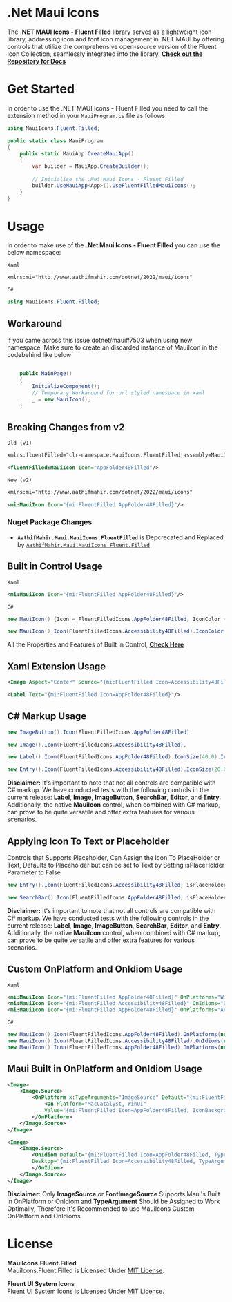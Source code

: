 # .Net Maui Icons

The **.NET MAUI Icons - Fluent Filled** library serves as a lightweight icon library, addressing icon and font icon management in .NET MAUI by offering controls that utilize the comprehensive open-source version of the Fluent Icon Collection, seamlessly integrated into the library.
**[Check out the Repository for Docs](https://github.com/AathifMahir/MauiIcons)**

# Get Started
In order to use the .NET MAUI Icons - Fluent Filled you need to call the extension method in your `MauiProgram.cs` file as follows:

```csharp
using MauiIcons.Fluent.Filled;

public static class MauiProgram
{
	public static MauiApp CreateMauiApp()
	{
		var builder = MauiApp.CreateBuilder();
		
		// Initialise the .Net Maui Icons - Fluent Filled
		builder.UseMauiApp<App>().UseFluentFilledMauiIcons();
	}
}
```

# Usage


In order to make use of the **.Net Maui Icons - Fluent Filled** you can use the below namespace:

`Xaml`

```xml
xmlns:mi="http://www.aathifmahir.com/dotnet/2022/maui/icons"
```

`C#`
```csharp
using MauiIcons.Fluent.Filled;
```

## Workaround

if you came across this issue dotnet/maui#7503 when using new namespace, Make sure to create an discarded instance of MauiIcon in the codebehind like below

```csharp

    public MainPage()
    {
        InitializeComponent();
        // Temporary Workaround for url styled namespace in xaml
        _ = new MauiIcon();
    }

```

## Breaking Changes from v2

`Old (v1)`

```xml
xmlns:fluentFilled="clr-namespace:MauiIcons.FluentFilled;assembly=MauiIcons.FluentFilled"

<fluentFilled:MauiIcon Icon="AppFolder48Filled"/>
```

`New (v2)`

```xml
xmlns:mi="http://www.aathifmahir.com/dotnet/2022/maui/icons"

<mi:MauiIcon Icon="{mi:FluentFilled AppFolder48Filled}"/>
```

### Nuget Package Changes

- **`AathifMahir.Maui.MauiIcons.FluentFilled`** is Depcrecated and Replaced by [`AathifMahir.Maui.MauiIcons.Fluent.Filled`](https://www.nuget.org/packages/AathifMahir.Maui.MauiIcons.Fluent.Filled/)

## Built in Control Usage

`Xaml`
```xml
<mi:MauiIcon Icon="{mi:FluentFilled AppFolder48Filled}"/>
```
`C#`
```csharp
new MauiIcon() {Icon = FluentFilledIcons.AppFolder48Filled, IconColor = Colors.Green};

new MauiIcon().Icon(FluentFilledIcons.Accessibility48Filled).IconColor(Colors.Purple);
```

All the Properties and Features of Built in Control, **[Check Here](https://github.com/AathifMahir/MauiIcons)**


## Xaml Extension Usage
```xml
<Image Aspect="Center" Source="{mi:FluentFilled Icon=Accessibility48Filled}"/>

<Label Text="{mi:FluentFilled Icon=AppFolder48Filled}"/>
```

## C# Markup Usage

```csharp
new ImageButton().Icon(FluentFilledIcons.AppFolder48Filled),

new Image().Icon(FluentFilledIcons.Accessibility48Filled),

new Label().Icon(FluentFilledIcons.AppFolder48Filled).IconSize(40.0).IconColor(Colors.Red),

new Entry().Icon(FluentFilledIcons.Accessibility48Filled).IconSize(20.0).IconColor(Colors.Aqua),
```

**Disclaimer:** It's important to note that not all controls are compatible with C# markup. We have conducted tests with the following controls in the current release: **Label**, **Image**, **ImageButton**, **SearchBar**, **Editor**, and **Entry**. Additionally, the native **MauiIcon** control, when combined with C# markup, can prove to be quite versatile and offer extra features for various scenarios.

## Applying Icon To Text or Placeholder
Controls that Supports Placeholder, Can Assign the Icon To PlaceHolder or Text, 
Defaults to Placeholder but can be set to Text by Setting isPlaceHolder Parameter to False

```csharp
new Entry().Icon(FluentFilledIcons.Accessibility48Filled, isPlaceHolder: false).IconSize(20.0).IconColor(Colors.Aqua);

new SearchBar().Icon(FluentFilledIcons.AppFolder48Filled, isPlaceHolder: false);
```

**Disclaimer:** It's important to note that not all controls are compatible with C# markup. We have conducted tests with the following controls in the current release: **Label**, **Image**, **ImageButton**, **SearchBar**, **Editor**, and **Entry**. Additionally, the native **MauiIcon** control, when combined with C# markup, can prove to be quite versatile and offer extra features for various scenarios.

## Custom OnPlatform and OnIdiom Usage
`Xaml`

```xml
<mi:MauiIcon Icon="{mi:FluentFilled AppFolder48Filled}" OnPlatforms="WinUI, Android, MacCatalyst"/>
<mi:MauiIcon Icon="{mi:FluentFilled Accessibility48Filled}" OnIdioms="Desktop, Phone, Tablet"/>
<mi:MauiIcon Icon="{mi:FluentFilled AppFolder48Filled}" OnPlatforms="Android" OnIdioms="Phone"/>
```

`C#`
```csharp
new MauiIcon().Icon(FluentFilledIcons.AppFolder48Filled).OnPlatforms(new List<string>{"WinUI", "Android"});
new MauiIcon().Icon(FluentFilledIcons.Accessibility48Filled).OnIdioms(new List<string>{"Desktop", "Phone"});
new MauiIcon().Icon(FluentFilledIcons.AppFolder48Filled).OnPlatforms(new List<string>{"WinUI", "Android"}).OnIdioms(new List<string>{"Desktop", "Phone"});
```

## Maui Built in OnPlatform and OnIdiom Usage

```xml
<Image>
    <Image.Source>
        <OnPlatform x:TypeArguments="ImageSource" Default="{mi:FluentFilled Icon=Accessibility48Filled, TypeArgument={x:Type ImageSource}}">
            <On Platform="MacCatalyst, WinUI" 
			Value="{mi:FluentFilled Icon=AppFolder48Filled, IconBackgroundColor=Cyan, TypeArgument={x:Type ImageSource}}"/>
        </OnPlatform>
    </Image.Source>
</Image>

<Image>
    <Image.Source>
        <OnIdiom Default="{mi:FluentFilled Icon=AppFolder48Filled, TypeArgument={x:Type ImageSource}}" 
		Desktop="{mi:FluentFilled Icon=Accessibility48Filled, TypeArgument={x:Type ImageSource}}">
        </OnIdiom>
    </Image.Source>
</Image>

```
**Disclaimer:**  Only **ImageSource** or **FontImageSource** Supports Maui's Built in OnPlatform or OnIdiom and **TypeArgument** Should be Assigned to Work Optimally, Therefore It's Recommended to use MauiIcons Custom OnPlatform and OnIdioms

# License

**MauiIcons.Fluent.Filled**  
MauiIcons.Fluent.Filled is Licensed Under [MIT License](https://github.com/AathifMahir/MauiIcons/blob/master/LICENSE).

**Fluent UI System Icons**  
Fluent UI System Icons is Licensed Under [MIT License](https://github.com/microsoft/fluentui-system-icons/blob/main/LICENSE).


